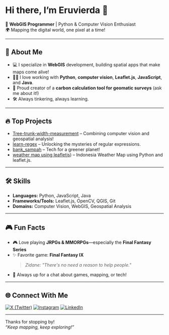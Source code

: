 # Hi there, I’m Eruvierda 👋

🌱 **WebGIS Programmer** | Python & Computer Vision Enthusiast  
🌍 Mapping the digital world, one pixel at a time!

---

## 🚀 About Me

- 💻 I specialize in **WebGIS** development, building spatial apps that make maps come alive!
- 🧑‍💻 I love working with **Python**, **computer vision**, **Leaflet.js**, **JavaScript**, and **Java**.
- 🌳 Proud creator of a **carbon calculation tool for geomatic surveys** (ask me about it!)
- 🛠️ Always tinkering, always learning.

---

## 🔥 Top Projects

- [Tree-trunk-width-measurement](https://github.com/eruvierda/Tree-trunk-width-measurement) – Combining computer vision and geospatial analysis!
- [learn-regex](https://github.com/eruvierda/learn-regex) – Unlocking the mysteries of regular expressions.
- [bank_sampah](https://github.com/eruvierda/bank_sampah) – Tech for a greener planet!
- [weather map using leafletjs](https://github.com/eruvierda/weather-map-leaflet)) – Indonesia Weather Map using Python and leaflet.js.

---

## 🛠️ Skills

- **Languages:** Python, JavaScript, Java
- **Frameworks/Tools:** Leaflet.js, OpenCV, QGIS, Git
- **Domains:** Computer Vision, WebGIS, Geospatial Analysis

---

## 🎮 Fun Facts

- 🎮 Love playing **JRPGs & MMORPGs**—especially the **Final Fantasy Series**
- ✨ Favorite game: **Final Fantasy IX**  
  > _Zidane: "There's no need a reason to help people."_
- 🌌 Always up for a chat about games, mapping, or tech!

---

## 🌐 Connect With Me

[![X (Twitter)](https://img.shields.io/badge/X-%40eruvierda-1DA1F2?style=flat&logo=twitter&logoColor=white)](https://x.com/eruvierda)
[![Instagram](https://img.shields.io/badge/Instagram-%40eruvierda-E4405F?style=flat&logo=instagram&logoColor=white)](https://instagram.com/eruvierda)
[![LinkedIn](https://img.shields.io/badge/LinkedIn-Ahmad%20Firdaus%20(WebGIS)-0077B5?style=flat&logo=linkedin&logoColor=white)](https://www.linkedin.com/in/ahmad-firdaus-webgis/)

---

Thanks for stopping by!  
_“Keep mapping, keep exploring!”_
